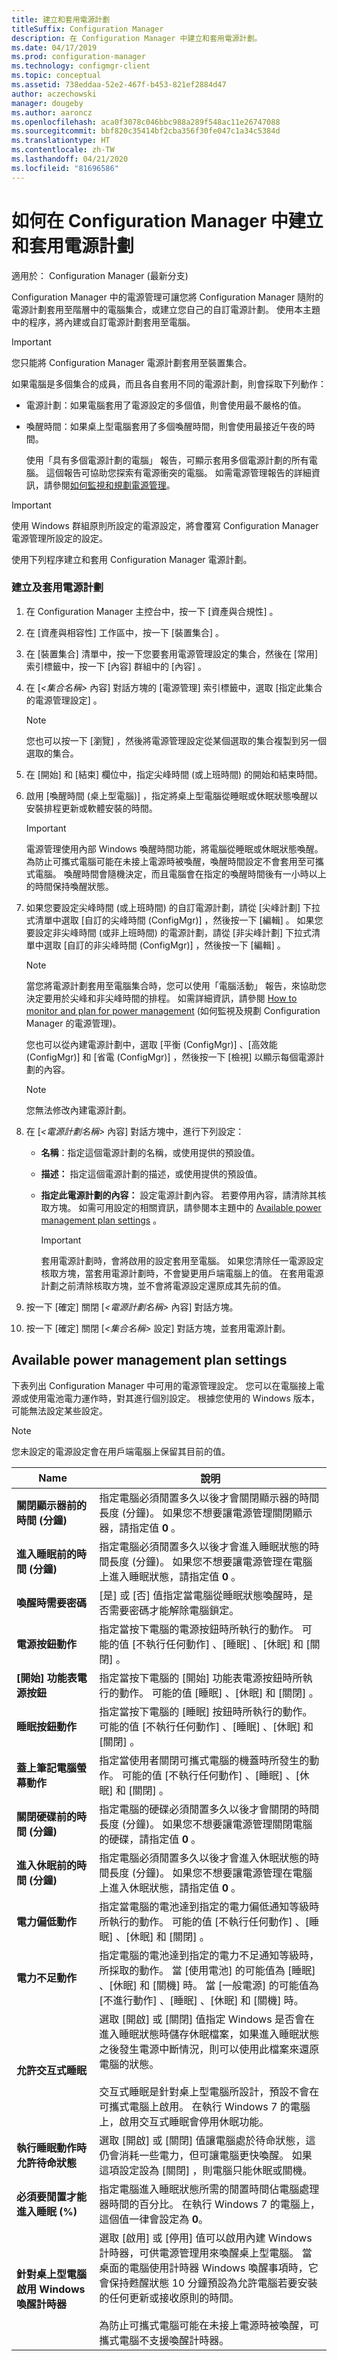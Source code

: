 ```yaml
---
title: 建立和套用電源計劃
titleSuffix: Configuration Manager
description: 在 Configuration Manager 中建立和套用電源計劃。
ms.date: 04/17/2019
ms.prod: configuration-manager
ms.technology: configmgr-client
ms.topic: conceptual
ms.assetid: 738eddaa-52e2-467f-b453-821ef2884d47
author: aczechowski
manager: dougeby
ms.author: aaroncz
ms.openlocfilehash: aca0f3078c046bbc988a289f548ac11e26747088
ms.sourcegitcommit: bbf820c35414bf2cba356f30fe047c1a34c5384d
ms.translationtype: HT
ms.contentlocale: zh-TW
ms.lasthandoff: 04/21/2020
ms.locfileid: "81696586"
---
```

# <a name="how-to-create-and-apply-power-plans-in-configuration-manager"></a>如何在 Configuration Manager 中建立和套用電源計劃

適用於：  Configuration Manager (最新分支)

Configuration Manager 中的電源管理可讓您將 Configuration Manager 隨附的電源計劃套用至階層中的電腦集合，或建立您自己的自訂電源計劃。 使用本主題中的程序，將內建或自訂電源計劃套用至電腦。  

> [!IMPORTANT]  
>  您只能將 Configuration Manager 電源計劃套用至裝置集合。  

 如果電腦是多個集合的成員，而且各自套用不同的電源計劃，則會採取下列動作：  

- 電源計劃：如果電腦套用了電源設定的多個值，則會使用最不嚴格的值。  

- 喚醒時間：如果桌上型電腦套用了多個喚醒時間，則會使用最接近午夜的時間。  

  使用「具有多個電源計劃的電腦」  報告，可顯示套用多個電源計劃的所有電腦。 這個報告可協助您探索有電源衝突的電腦。 如需電源管理報告的詳細資訊，請參閱[如何監視和規劃電源管理](../../../../core/clients/manage/power/monitor-and-plan-for-power-management.md)。  

> [!IMPORTANT]  
>  使用 Windows 群組原則所設定的電源設定，將會覆寫 Configuration Manager 電源管理所設定的設定。  

 使用下列程序建立和套用 Configuration Manager 電源計劃。  

### <a name="to-create-and-apply-a-power-plan"></a>建立及套用電源計劃  

1. 在 Configuration Manager 主控台中，按一下 [資產與合規性]  。  

2. 在 [資產與相容性]  工作區中，按一下 [裝置集合]  。  

3. 在 [裝置集合]  清單中，按一下您要套用電源管理設定的集合，然後在 [常用]  索引標籤中，按一下 [內容]  群組中的 [內容]  。  

4. 在 [<em><集合名稱\></em> 內容]  對話方塊的 [電源管理]  索引標籤中，選取 [指定此集合的電源管理設定]  。  

   > [!NOTE]  
   >  您也可以按一下 [瀏覽]  ，然後將電源管理設定從某個選取的集合複製到另一個選取的集合。  

5. 在 [開始]  和 [結束]  欄位中，指定尖峰時間 (或上班時間) 的開始和結束時間。  

6. 啟用 [喚醒時間 (桌上型電腦)]  ，指定將桌上型電腦從睡眠或休眠狀態喚醒以安裝排程更新或軟體安裝的時間。  

   > [!IMPORTANT]  
   >  電源管理使用內部 Windows 喚醒時間功能，將電腦從睡眠或休眠狀態喚醒。 為防止可攜式電腦可能在未接上電源時被喚醒，喚醒時間設定不會套用至可攜式電腦。 喚醒時間會隨機決定，而且電腦會在指定的喚醒時間後有一小時以上的時間保持喚醒狀態。  

7. 如果您要設定尖峰時間 (或上班時間) 的自訂電源計劃，請從 [尖峰計劃]  下拉式清單中選取 [自訂的尖峰時間 (ConfigMgr)]  ，然後按一下 [編輯]  。 如果您要設定非尖峰時間 (或非上班時間) 的電源計劃，請從 [非尖峰計劃]  下拉式清單中選取 [自訂的非尖峰時間 (ConfigMgr)]  ，然後按一下 [編輯]  。  

   > [!NOTE]  
   >  當您將電源計劃套用至電腦集合時，您可以使用「電腦活動」  報告，來協助您決定要用於尖峰和非尖峰時間的排程。 如需詳細資訊，請參閱 [How to monitor and plan for power management](../../../../core/clients/manage/power/monitor-and-plan-for-power-management.md) (如何監視及規劃 Configuration Manager 的電源管理)。  

    您也可以從內建電源計劃中，選取 [平衡 (ConfigMgr)]  、[高效能 (ConfigMgr)]  和 [省電 (ConfigMgr)]  ，然後按一下 [檢視]  以顯示每個電源計劃的內容。  

   > [!NOTE]  
   >  您無法修改內建電源計劃。  

8. 在 [<em><電源計劃名稱\></em> 內容]  對話方塊中，進行下列設定：  

   -   **名稱**：指定這個電源計劃的名稱，或使用提供的預設值。  

   -   **描述：** 指定這個電源計劃的描述，或使用提供的預設值。  

   -   **指定此電源計劃的內容：** 設定電源計劃內容。 若要停用內容，請清除其核取方塊。 如需可用設定的相關資訊，請參閱本主題中的 [Available power management plan settings](#BKMK_Plans) 。  

       > [!IMPORTANT]  
       >  套用電源計劃時，會將啟用的設定套用至電腦。 如果您清除任一電源設定核取方塊，當套用電源計劃時，不會變更用戶端電腦上的值。 在套用電源計劃之前清除核取方塊，並不會將電源設定還原成其先前的值。  

9. 按一下 [確定]  關閉 [<em><電源計劃名稱\></em> 內容]  對話方塊。  

10. 按一下 [確定]  關閉 [<em><集合名稱\></em> 設定]  對話方塊，並套用電源計劃。  

##  <a name="available-power-management-plan-settings"></a><a name="BKMK_Plans"></a> Available power management plan settings  
 下表列出 Configuration Manager 中可用的電源管理設定。 您可以在電腦接上電源或使用電池電力運作時，對其進行個別設定。 根據您使用的 Windows 版本，可能無法設定某些設定。  

> [!NOTE]  
>  您未設定的電源設定會在用戶端電腦上保留其目前的值。  

|Name|說明|  
|----------|-----------------|  
|**關閉顯示器前的時間 (分鐘)**|指定電腦必須閒置多久以後才會關閉顯示器的時間長度 (分鐘)。 如果您不想要讓電源管理關閉顯示器，請指定值 **0** 。|  
|**進入睡眠前的時間 (分鐘)**|指定電腦必須閒置多久以後才會進入睡眠狀態的時間長度 (分鐘)。 如果您不想要讓電源管理在電腦上進入睡眠狀態，請指定值 **0** 。|  
|**喚醒時需要密碼**|[是]  或 [否]  值指定當電腦從睡眠狀態喚醒時，是否需要密碼才能解除電腦鎖定。|  
|**電源按鈕動作**|指定當按下電腦的電源按鈕時所執行的動作。 可能的值 [不執行任何動作]  、[睡眠]  、[休眠]  和 [關閉]  。|  
|**[開始] 功能表電源按鈕**|指定當按下電腦的 [開始]  功能表電源按鈕時所執行的動作。 可能的值 [睡眠]  、[休眠]  和 [關閉]  。|  
|**睡眠按鈕動作**|指定當按下電腦的 [睡眠]  按鈕時所執行的動作。 可能的值 [不執行任何動作]  、[睡眠]  、[休眠]  和 [關閉]  。|  
|**蓋上筆記電腦螢幕動作**|指定當使用者關閉可攜式電腦的機蓋時所發生的動作。 可能的值 [不執行任何動作]  、[睡眠]  、[休眠]  和 [關閉]  。|  
|**關閉硬碟前的時間 (分鐘)**|指定電腦的硬碟必須閒置多久以後才會關閉的時間長度 (分鐘)。 如果您不想要讓電源管理關閉電腦的硬碟，請指定值 **0** 。|  
|**進入休眠前的時間 (分鐘)**|指定電腦必須閒置多久以後才會進入休眠狀態的時間長度 (分鐘)。 如果您不想要讓電源管理在電腦上進入休眠狀態，請指定值 **0** 。|  
|**電力偏低動作**|指定當電腦的電池達到指定的電力偏低通知等級時所執行的動作。 可能的值 [不執行任何動作]  、[睡眠]  、[休眠]  和 [關閉]  。|  
|**電力不足動作**|指定電腦的電池達到指定的電力不足通知等級時，所採取的動作。 當 [使用電池]  的可能值為 [睡眠]  、[休眠]  和 [關機]  時。 當 [一般電源]  的可能值為 [不進行動作]  、[睡眠]  、[休眠]  和 [關機]  時。|  
|**允許交互式睡眠**|選取 [開啟]  或 [關閉]  值指定 Windows 是否會在進入睡眠狀態時儲存休眠檔案，如果進入睡眠狀態之後發生電源中斷情況，則可以使用此檔案來還原電腦的狀態。<br /><br /> 交互式睡眠是針對桌上型電腦所設計，預設不會在可攜式電腦上啟用。 在執行 Windows 7 的電腦上，啟用交互式睡眠會停用休眠功能。|  
|**執行睡眠動作時允許待命狀態**|選取 [開啟]  或 [關閉]  值讓電腦處於待命狀態，這仍會消耗一些電力，但可讓電腦更快喚醒。 如果這項設定設為 [關閉]  ，則電腦只能休眠或關機。|  
|**必須要閒置才能進入睡眠 (%)**|指定電腦進入睡眠狀態所需的閒置時間佔電腦處理器時間的百分比。 在執行 Windows 7 的電腦上，這個值一律會設定為 **0**。|  
|**針對桌上型電腦啟用 Windows 喚醒計時器**|選取 [啟用]  或 [停用]  值可以啟用內建 Windows 計時器，可供電源管理用來喚醒桌上型電腦。 當桌面的電腦使用計時器 Windows 喚醒事項時，它會保持甦醒狀態 10 分鐘預設為允許電腦若要安裝的任何更新或接收原則的時間。<br /><br /> 為防止可攜式電腦可能在未接上電源時被喚醒，可攜式電腦不支援喚醒計時器。|  
